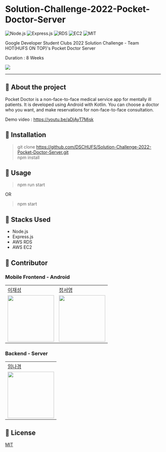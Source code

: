 # Solution-Challenge-2022-Pocket-Doctor-Server
![Node.js](https://img.shields.io/badge/node-v16.13.1-339933?logo=Node)
![Express.js](https://img.shields.io/badge/express-v4.16.1-blue?logo=Express)
![RDS](https://img.shields.io/badge/aws-RDS-orange?logo=AmazonAWS)
![EC2](https://img.shields.io/badge/aws-EC2-orange?logo=AmazonAWS)
![MIT](https://img.shields.io/badge/license-MIT-red)

Google Developer Student Clubs 2022 Solution Challenge - Team HOT(HUFS ON TOP)'s Pocket Doctor Server

Duration : 8 Weeks

<img src= "https://user-images.githubusercontent.com/51078673/161058837-1e1d6c31-6678-41c5-bc00-a29c3340c91a.png">

---


## 💊 About the project
Pocket Doctor is a non-face-to-face medical service app for mentally ill patients. It is developed using Android with Kotlin. You can choose a doctor who you want, and make reservations for non-face-to-face consultation.

Demo video : https://youtu.be/aDjAyT7Mjsk



## 💊 Installation
> git clone https://github.com/DSCHUFS/Solution-Challenge-2022-Pocket-Doctor-Server.git \
> npm install



## 💊 Usage
> npm run start

OR

> npm start



## 💊 Stacks Used
- Node.js
- Express.js
- AWS RDS
- AWS EC2



## 💊 Contributor
### Mobile Frontend - Android
<table>
  <tr>
    <td><a href="https://github.com/yejin9858">이재성</a></td>
    <td><a href="https://github.com/SeoYoung99">정서영</a></td>
  </tr>
  <tr>
    <td><img src="https://github.com/JaesungLeee.png" width="150"></td>
    <td><img src="https://github.com/SeoYoung99.png" width="150"></td>
  </tr>
</table>

### Backend - Server
<table>
  <tr>
    <td><a href="https://github.com/NakyungIm">임나경</a></td>
  </tr>
  <tr>
    <td><img src="https://github.com/NakyungIm.png" width="150"></td>
  </tr>
</table>



## 💊 License
[MIT](https://choosealicense.com/licenses/mit/)